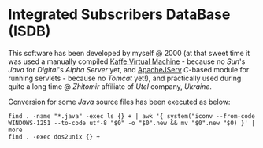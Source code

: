 Integrated Subscribers DataBase (ISDB)
======================================

This software has been developed by myself @ 2000 (at that sweet time it was used a manually compiled [Kaffe Virtual Machine](https://github.com/kaffe/kaffe) - because no *Sun*'s *Java* for *Digital*'s *Alpha Server* yet, and [ApacheJServ](http://pages.di.unipi.it/ghelli/didattica/bdldoc/A97329_03/web.902/q20202/install/howto.unix_install.html) *C*-based module for running servlets - because no *Tomcat* yet!), and practically used during quite a long time @ *Zhitomir* affiliate of *Utel* company, *Ukraine*.

Conversion for some *Java* source files has been executed as below:

```
find . -name "*.java" -exec ls {} + | awk '{ system("iconv --from-code WINDOWS-1251 --to-code utf-8 "$0" -o "$0".new && mv "$0".new "$0) }' | more
find . -exec dos2unix {} +
```
